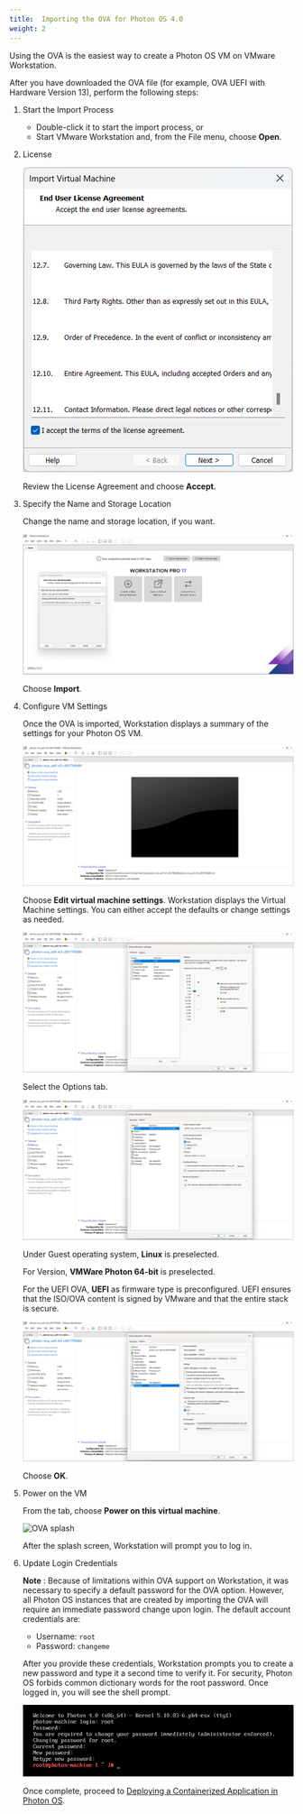 ```yaml
---
title:  Importing the OVA for Photon OS 4.0
weight: 2
---
```


Using the OVA is the easiest way to create a Photon OS VM on VMware Workstation. 

After you have downloaded the OVA file (for example, OVA UEFI with Hardware Version 13), perform the following steps:

1. Start the Import Process

    - Double-click it to start the import process, or
    - Start VMware Workstation and, from the File menu, choose **Open**.

1.  License

    ![License](../../images/ws17-ova-license.png)
    
    Review the License Agreement and choose **Accept**.

1. Specify the Name and Storage Location

    Change the name and storage location, if you want.
    
    ![Name and Storage Location](../../images/ws17-ova-uefi-vhw13-import.png)
    
    Choose **Import**.

1. Configure VM Settings

    Once the OVA is imported, Workstation displays a summary of the settings for your Photon OS VM.
    
    ![Settings](../../images/ws17-ova-uefi-vhw13-settings.png)
    
    Choose **Edit virtual machine settings**. Workstation displays the Virtual Machine settings. You can either accept the defaults or change settings as needed.
    
    ![OVA settings](../../images/ws17-ova-uefi-vhw13-settings-hardware.png)
    
    Select the Options tab.
    
    ![Options](../../images/ws17-ova-uefi-vhw13-settings-options.png)

    Under Guest operating system,  **Linux** is preselected.
    
    For Version, **VMWare Photon 64-bit** is preselected.
    
    For the UEFI OVA, **UEFI** as firmware type is preconfigured. UEFI ensures that the ISO/OVA content is signed by VMware and that the entire stack is secure.
    
    ![UEFI boot](../../images/ws17-ova-uefi-vhw13-settings-uefi.png)
    
    Choose **OK**.

1. Power on the VM

    From the tab, choose  **Power on this virtual machine**.
    
    ![OVA splash](../../images/Photon-4-bootsplash.png)
    
    After the splash screen, Workstation will prompt you to log in.

1. Update Login Credentials

    **Note** : Because of limitations within OVA support on Workstation, it was necessary to specify a default password for the OVA option. However, all Photon OS instances that are created by importing the OVA will require an immediate password change upon login. The default account credentials are:
    
    - Username: ``root``
    - Password: ``changeme``
    
    After you provide these credentials, Workstation prompts you to create a new password and type it a second time to verify it. For security, Photon OS forbids common dictionary words for the root password. Once logged in, you will see the shell prompt.
    
    ![OVA password](../../images/ws17-ova-uefi-vhw13-password.png)
    
    Once complete, proceed to [Deploying a Containerized Application in Photon OS](../deploying-a-containerized-application-in-photon-os/).
